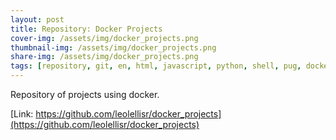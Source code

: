```yaml
---
layout: post
title: Repository: Docker Projects
cover-img: /assets/img/docker_projects.png
thumbnail-img: /assets/img/docker_projects.png
share-img: /assets/img/docker_projects.png
tags: [repository, git, en, html, javascript, python, shell, pug, docker, css]
---
```


Repository of projects using docker.



[Link: https://github.com/leolellisr/docker_projects](https://github.com/leolellisr/docker_projects)
